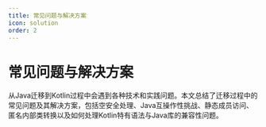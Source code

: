 ```yaml
---
title: 常见问题与解决方案
icon: solution
order: 2
---
```


# 常见问题与解决方案

从Java迁移到Kotlin过程中会遇到各种技术和实践问题。本文总结了迁移过程中的常见问题及其解决方案，包括空安全处理、Java互操作性挑战、静态成员访问、匿名内部类转换以及如何处理Kotlin特有语法与Java库的兼容性问题。
